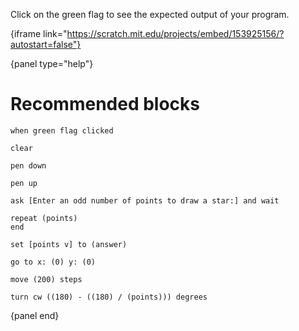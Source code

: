 Click on the green flag to see the expected output of your program.

{iframe link="https://scratch.mit.edu/projects/embed/153925156/?autostart=false"}

{panel type="help"}

# Recommended blocks

```scratch
when green flag clicked
```

```scratch
clear

pen down

pen up
```

```scratch
ask [Enter an odd number of points to draw a star:] and wait

repeat (points)
end

set [points v] to (answer)
```

```scratch
go to x: (0) y: (0)

move (200) steps

turn cw ((180) - ((180) / (points))) degrees
```

{panel end}

